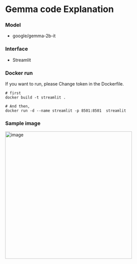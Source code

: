 # Gemma code Explanation

### Model
- google/gemma-2b-it

### Interface
- Streamlit

### Docker run
If you want to run, please Change token in the Dockerfile.
```pthon 
# first
docker build -t streamlit .

# And then,
docker run -d --name streamlit -p 8501:8501  streamlit
```

### Sample image
<img width="405" alt="image" src="https://github.com/wldud01/Gemma_code_explaination/assets/64887559/896db396-69a5-43db-acfb-c2d973390586">
